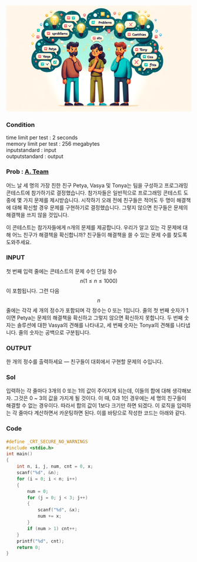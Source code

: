 ![Alt text](/img/CODEFORCES/231A.png)

### Condition
time limit per test : 2 seconds   
memory limit per test : 256 megabytes   
inputstandard : input   
outputstandard : output   

### Prob : [A. Team](https://codeforces.com/problemset/problem/231/A)
어느 날 세 명의 가장 친한 친구 Petya, Vasya 및 Tonya는 팀을 구성하고 프로그래밍 콘테스트에 참가하기로 결정했습니다. 참가자들은 일반적으로 프로그래밍 콘테스트 도중에 몇 가지 문제를 제시받습니다. 시작하기 오래 전에 친구들은 적어도 두 명이 해결책에 대해 확신할 경우 문제를 구현하기로 결정했습니다. 그렇지 않으면 친구들은 문제의 해결책을 쓰지 않을 것입니다.

이 콘테스트는 참가자들에게 n개의 문제를 제공합니다. 우리가 알고 있는 각 문제에 대해 어느 친구가 해결책을 확신합니까? 친구들이 해결책을 쓸 수 있는 문제 수를 찾도록 도와주세요.



### INPUT
첫 번째 입력 줄에는 콘테스트의 문제 수인 단일 정수 $$n(1 ≤ n ≤ 1000)$$이 포함됩니다. 그런 다음 $$n$$ 줄에는 각각 세 개의 정수가 포함되며 각 정수는 0 또는 1입니다. 줄의 첫 번째 숫자가 1이면 Petya는 문제의 해결책을 확신하고 그렇지 않으면 확신하지 못합니다. 두 번째 숫자는 솔루션에 대한 Vasya의 견해를 나타내고, 세 번째 숫자는 Tonya의 견해를 나타냅니다. 줄의 숫자는 공백으로 구분됩니다.

### OUTPUT
한 개의 정수를 출력하세요 — 친구들이 대회에서 구현할 문제의 수입니다.

### Sol
입력하는 각 줄마다 3개의 0 또는 1의 값이 주어지게 되는데, 이들의 합에 대해 생각해보자. 그것은 0 ~ 3의 값을 가지게 될 것이다. 이 때, 0과 1인 경우에는 세 명의 친구들이 해결할 수 없는 경우이다. 따라서 합의 값이 1보다 크기만 하면 되겠다. 이 로직을 입력하는 각 줄마다 계산하면서 카운팅하면 된다. 이를 바탕으로 작성한 코드는 아래와 같다.

### Code
```c
#define _CRT_SECURE_NO_WARNINGS
#include <stdio.h>
int main()
{
	int n, i, j, num, cnt = 0, x;
	scanf("%d", &n);
	for (i = 0; i < n; i++)
	{
		num = 0;
		for (j = 0; j < 3; j++)
		{
			scanf("%d", &x);
			num += x;
		}
		if (num > 1) cnt++;
	}
	printf("%d", cnt);
	return 0;
}
```
